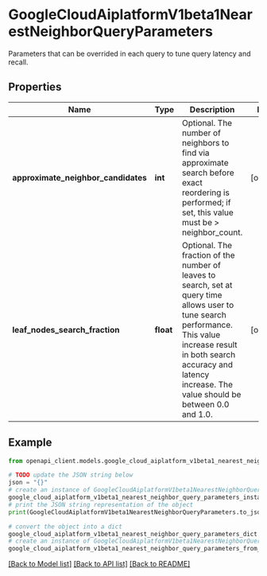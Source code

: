 # GoogleCloudAiplatformV1beta1NearestNeighborQueryParameters

Parameters that can be overrided in each query to tune query latency and recall.

## Properties

Name | Type | Description | Notes
------------ | ------------- | ------------- | -------------
**approximate_neighbor_candidates** | **int** | Optional. The number of neighbors to find via approximate search before exact reordering is performed; if set, this value must be &gt; neighbor_count. | [optional] 
**leaf_nodes_search_fraction** | **float** | Optional. The fraction of the number of leaves to search, set at query time allows user to tune search performance. This value increase result in both search accuracy and latency increase. The value should be between 0.0 and 1.0. | [optional] 

## Example

```python
from openapi_client.models.google_cloud_aiplatform_v1beta1_nearest_neighbor_query_parameters import GoogleCloudAiplatformV1beta1NearestNeighborQueryParameters

# TODO update the JSON string below
json = "{}"
# create an instance of GoogleCloudAiplatformV1beta1NearestNeighborQueryParameters from a JSON string
google_cloud_aiplatform_v1beta1_nearest_neighbor_query_parameters_instance = GoogleCloudAiplatformV1beta1NearestNeighborQueryParameters.from_json(json)
# print the JSON string representation of the object
print(GoogleCloudAiplatformV1beta1NearestNeighborQueryParameters.to_json())

# convert the object into a dict
google_cloud_aiplatform_v1beta1_nearest_neighbor_query_parameters_dict = google_cloud_aiplatform_v1beta1_nearest_neighbor_query_parameters_instance.to_dict()
# create an instance of GoogleCloudAiplatformV1beta1NearestNeighborQueryParameters from a dict
google_cloud_aiplatform_v1beta1_nearest_neighbor_query_parameters_from_dict = GoogleCloudAiplatformV1beta1NearestNeighborQueryParameters.from_dict(google_cloud_aiplatform_v1beta1_nearest_neighbor_query_parameters_dict)
```
[[Back to Model list]](../README.md#documentation-for-models) [[Back to API list]](../README.md#documentation-for-api-endpoints) [[Back to README]](../README.md)


